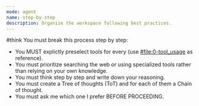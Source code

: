 ```yaml
---
mode: agent
name: step-by-step
description: Organize the workspace following best practices.
---
```


#think You must break this process step by step:
  
- You MUST explictly preselect tools for every (use [#file:0-tool_usage](../../infrastructure/0-tool_usage) as reference).
- You must prioritize searching the web or using specialized tools rather than relying on your own knowledge.
- You must think step by step and write down your reasoning.
- You must create a Tree of thoughts (ToT) and for each of them a Chain of thought.
- You must ask me which one I prefer BEFORE PROCEEDING.
